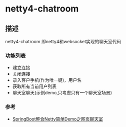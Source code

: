 # netty4-chatroom
## 描述
netty4-chatroom 即netty4和websocket实现的聊天室代码
### 功能列表
* 建立连接
* 关闭连接
* 录入客户手机(作为唯一键)，用户名
* 获取所有当前用户列表
* 聊天室聊天(示例demo,只考虑只有一个聊天室场景)
### 参考
* [SpringBoot整合Netty简单Demo之网页聊天室](https://www.jianshu.com/p/7373cb0f2d7c)

